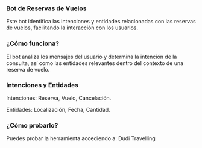 ### Bot de Reservas de Vuelos

Este bot identifica las intenciones y entidades relacionadas con las reservas de vuelos, facilitando la interacción con los usuarios.

### ¿Cómo funciona?

El bot analiza los mensajes del usuario y determina la intención de la consulta, así como las entidades relevantes dentro del contexto de una reserva de vuelo.

### Intenciones y Entidades

Intenciones: Reserva, Vuelo, Cancelación.

Entidades: Localización, Fecha, Cantidad.

### ¿Cómo probarlo?

Puedes probar la herramienta accediendo a:
Dudi Travelling
